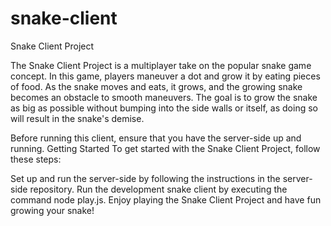 # snake-client
Snake Client Project

The Snake Client Project is a multiplayer take on the popular snake game concept. In this game, players maneuver a dot and grow it by eating pieces of food. As the snake moves and eats, it grows, and the growing snake becomes an obstacle to smooth maneuvers. The goal is to grow the snake as big as possible without bumping into the side walls or itself, as doing so will result in the snake's demise.

Before running this client, ensure that you have the server-side up and running.
Getting Started
To get started with the Snake Client Project, follow these steps:

Set up and run the server-side by following the instructions in the server-side repository.
Run the development snake client by executing the command node play.js.
Enjoy playing the Snake Client Project and have fun growing your snake!
